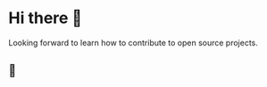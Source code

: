 # Hi there :wave:

Looking forward to learn how to contribute to open source projects.

## :dragon_face:
